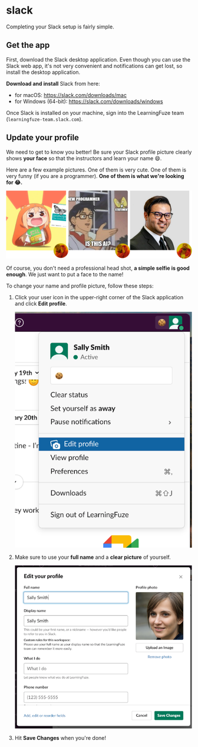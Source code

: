# slack

Completing your Slack setup is fairly simple.

## Get the app

First, download the Slack desktop application. Even though you can use the Slack web app, it's not very convenient and notifications can get lost, so install the desktop application.

**Download and install** Slack from here:

- for macOS: https://slack.com/downloads/mac
- for Windows (64-bit): https://slack.com/downloads/windows

Once Slack is installed on your machine, sign into the LearningFuze team (`learningfuze-team.slack.com`).

## Update your profile

We need to get to know you better! Be sure your Slack profile picture clearly shows **your face** so that the instructors and learn your name 😄.

Here are a few example pictures. One of them is very cute. One of them is very funny (if you are a programmer). **One of them is what we're looking for 😂.**

<p align="middle">
  <img src="../assets/profile-photo.png" alt="choose a good photo">
</p>

Of course, you don't need a professional head shot, **a simple selfie is good enough**. We just want to put a face to the name!

To change your name and profile picture, follow these steps:

1. Click your user icon in the upper-right corner of the Slack application and click **Edit profile**.

    <p align="middle">
      <img src="../assets/slack-edit-profile.png" alt="edit slack profile">
    </p>

1. Make sure to use your **full name** and a **clear picture** of yourself.

    <p align="middle">
      <img src="../assets/slack-profile-details.png" alt="edit slack profile">
    </p>

1. Hit **Save Changes** when you're done!
